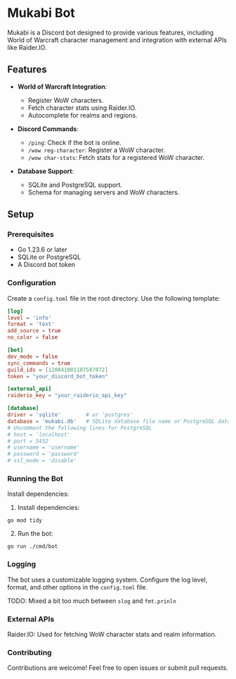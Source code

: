 # Mukabi Bot

Mukabi is a Discord bot designed to provide various features, including World of Warcraft character management and integration with external APIs like Raider.IO.

## Features

- **World of Warcraft Integration**:
  - Register WoW characters.
  - Fetch character stats using Raider.IO.
  - Autocomplete for realms and regions.

- **Discord Commands**:
  - `/ping`: Check if the bot is online.
  - `/wow reg-character`: Register a WoW character.
  - `/wow char-stats`: Fetch stats for a registered WoW character.

- **Database Support**:
  - SQLite and PostgreSQL support.
  - Schema for managing servers and WoW characters.

## Setup

### Prerequisites

- Go 1.23.6 or later
- SQLite or PostgreSQL
- A Discord bot token

### Configuration

Create a `config.toml` file in the root directory. Use the following template:

```toml
[log]
level = 'info'
format = 'text'
add_source = true
no_color = false

[bot]
dev_mode = false
sync_commands = true
guild_ids = [120041001107587072]
token = "your_discord_bot_token"

[external_api]
raiderio_key = "your_raiderio_api_key"

[database]
driver = 'sqlite'        # or 'postgres'
database = 'mukabi.db'   # SQLite database file name or PostgreSQL database name
# Uncomment the following lines for PostgreSQL
# host = 'localhost'
# port = 5432
# username = 'username'
# password = 'password'
# ssl_mode = 'disable'
```

### Running the Bot

Install dependencies:

1. Install dependencies:

```shell
go mod tidy
```

2. Run the bot:

```shell
go run ./cmd/bot
```

### Logging

The bot uses a customizable logging system. Configure the log level, format, and other options in the `config.toml` file.

TODO: Mixed a bit too much between `slog` and `fmt.prinln`

### External APIs

Raider.IO: Used for fetching WoW character stats and realm information.

### Contributing

Contributions are welcome! Feel free to open issues or submit pull requests.
